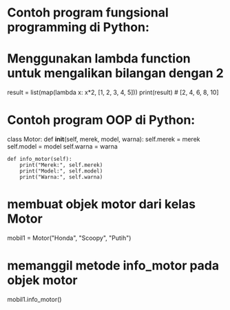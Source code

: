 # Contoh program fungsional programming di Python:
# Menggunakan lambda function untuk mengalikan bilangan dengan 2
result = list(map(lambda x: x*2, [1, 2, 3, 4, 5]))
print(result) # [2, 4, 6, 8, 10]

# Contoh program OOP di Python:
class Motor:
    def __init__(self, merek, model, warna):
        self.merek = merek
        self.model = model
        self.warna = warna
        
    def info_motor(self):
        print("Merek:", self.merek)
        print("Model:", self.model)
        print("Warna:", self.warna)

# membuat objek motor dari kelas Motor
mobil1 = Motor("Honda", "Scoopy", "Putih")

# memanggil metode info_motor pada objek motor
mobil1.info_motor()
